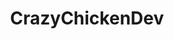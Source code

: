 ---
title: CrazyChickenDev
github: https://github.com/CrazyChickenDev
mode: dark
transition: 1s
score: 71.2
archetype:
- Code
- Editor’s Choice
- Little Bit of Everything
---